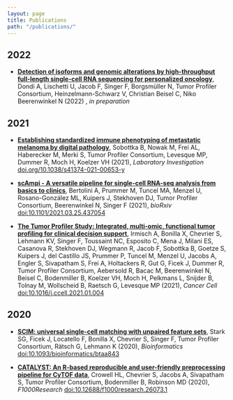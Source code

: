 ```yaml
---
layout: page
title: Publications
path: "/publications/"
---
```


<!-- Please add publications in the same format and including all components as the exisiting // add the newest on top -->

## 2022
* **[Detection of isoforms and genomic alterations by high-throughput full-length single-cell RNA sequencing for personalized oncology](/tu-pro_website/publications/dondi_et_al_2022.md/)**, Dondi A, Lischetti U, Jacob F, Singer F, Borgsmüller N, Tumor Profiler Consortium, Heinzelmann-Schwarz V, Christian Beisel C, Niko Beerenwinkel N (2022) , _in preparation_ 

## 2021
* **[Establishing standardized immune phenotyping of metastatic melanoma by digital pathology](/tu-pro_website/publications/sobottka_et_al_2021/)**, Sobottka B, Nowak M, Frei AL, Haberecker M, Merki S, Tumor Profiler Consortium, Levesque MP, Dummer R, Moch H, Koelzer VH (2021), _Laboratory Investigation_ [doi.org/10.1038/s41374-021-00653-y](https://doi.org/10.1038/s41374-021-00653-y)

* **[scAmpi - A versatile pipeline for single-cell RNA-seq analysis from basics to clinics](/tu-pro_website/publications/scampi/)**, Bertolini A, Prummer M, Tuncel MA, Menzel U, Rosano-González ML, Kuipers J, Stekhoven DJ, Tumor Profiler Consortium, Beerenwinkel N, Singer F (2021), _bioRxiv_ [doi:10.1101/2021.03.25.437054](https://doi.org/10.1101/2021.03.25.437054)

* **[The Tumor Profiler Study: Integrated, multi-​omic, functional tumor profiling for clinical decision support](/tu-pro_website/publications/tupro_design/)**, Irmisch A, Bonilla X, Chevrier S, Lehmann KV, Singer F, Toussaint NC, Esposito C, Mena J, Milani ES, Casanova R, Stekhoven DJ, Wegmann R, Jacob F, Sobottka B, Goetze S, Kuipers J, del Castillo JS, Prummer P, Tuncel M, Menzel U, Jacobs A, Engler S, Sivapatham S, Frei A, Holtackers R, Gut G, Ficek J, Dummer R, Tumor Profiler Consortium, Aebersold R, Bacac M, Beerenwinkel N, Beisel C, Bodenmiller B, Koelzer VH, Moch H, Pelkmans L, Snijder B, Tolnay M, Wollscheid B, Raetsch G, Levesque MP (2021), _Cancer Cell_ [doi:10.1016/j.ccell.2021.01.004](https://doi.org/10.1016/j.ccell.2021.01.004)

## 2020

* **[SCIM: universal single-cell matching with unpaired feature sets](/tu-pro_website/publications/scim/)**, Stark SG, Ficek J, Locatello F, Bonilla X, Chevrier S, Singer F, Tumor Profiler Consortium, Rätsch G,  Lehmann K (2020), _Bioinformatics_ [doi:10.1093/bioinformatics/btaa843](https://doi.org/10.1093/bioinformatics/btaa843)

* **[CATALYST: An R-based reproducible and user-friendly preprocessing pipeline for CyTOF data](/tu-pro_website/publications/catalyst/)**, Crowell HL, Chevrier S, Jacobs A,  Sivapatham S, Tumor Profiler Consortium, Bodenmiller B, Robinson MD (2020), _F1000Research_ [doi:10.12688/f1000research.26073.1](https://doi.org/10.12688/f1000research.26073.1)
